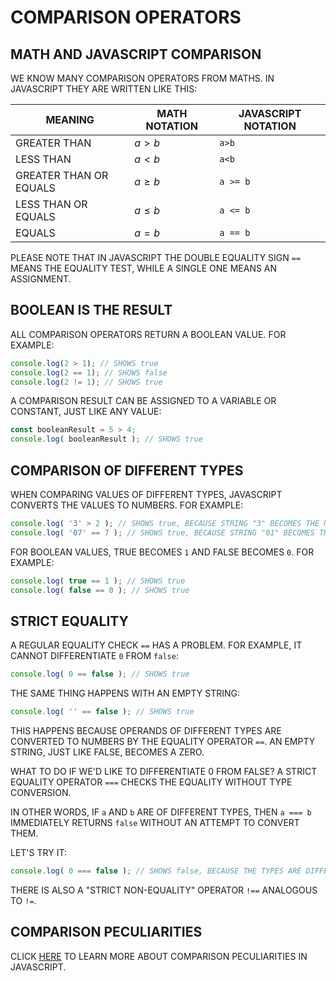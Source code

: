 # COMPARISON OPERATORS

## MATH AND JAVASCRIPT COMPARISON

WE KNOW MANY COMPARISON OPERATORS FROM MATHS. IN JAVASCRIPT THEY ARE WRITTEN LIKE THIS:

MEANING | MATH NOTATION | JAVASCRIPT NOTATION
---------|----------|---------
 GREATER THAN | $a>b$ | `a>b`
 LESS THAN | $a<b$ | `a<b`
 GREATER THAN OR EQUALS | $a\ge b$ | `a >= b`
 LESS THAN OR EQUALS | $a\leq b$ | `a <= b`
 EQUALS | $a=b$ | `a == b`

PLEASE NOTE THAT IN JAVASCRIPT THE DOUBLE EQUALITY SIGN `==` MEANS THE EQUALITY TEST, WHILE A SINGLE ONE MEANS AN ASSIGNMENT.

## BOOLEAN IS THE RESULT

ALL COMPARISON OPERATORS RETURN A BOOLEAN VALUE. FOR EXAMPLE:

```javascript
console.log(2 > 1); // SHOWS true
console.log(2 == 1); // SHOWS false
console.log(2 != 1); // SHOWS true
```

A COMPARISON RESULT CAN BE ASSIGNED TO A VARIABLE OR CONSTANT, JUST LIKE ANY VALUE:

```javascript
const booleanResult = 5 > 4;
console.log( booleanResult ); // SHOWS true
```

## COMPARISON OF DIFFERENT TYPES

WHEN COMPARING VALUES OF DIFFERENT TYPES, JAVASCRIPT CONVERTS THE VALUES TO NUMBERS. FOR EXAMPLE:

```javascript
console.log( '3' > 2 ); // SHOWS true, BECAUSE STRING "3" BECOMES THE NUMBER 3
console.log( '07' == 7 ); // SHOWS true, BECAUSE STRING "01" BECOMES THE NUMBER 1
```

FOR BOOLEAN VALUES, TRUE BECOMES `1` AND FALSE BECOMES `0`. FOR EXAMPLE:

```javascript
console.log( true == 1 ); // SHOWS true
console.log( false == 0 ); // SHOWS true
```

## STRICT EQUALITY

A REGULAR EQUALITY CHECK `==` HAS A PROBLEM. FOR EXAMPLE, IT CANNOT DIFFERENTIATE `0` FROM `false`:

```javascript
console.log( 0 == false ); // SHOWS true
```

THE SAME THING HAPPENS WITH AN EMPTY STRING:

```javascript
console.log( '' == false ); // SHOWS true
```

THIS HAPPENS BECAUSE OPERANDS OF DIFFERENT TYPES ARE CONVERTED TO NUMBERS BY THE EQUALITY OPERATOR `==`. AN EMPTY STRING, JUST LIKE FALSE, BECOMES A ZERO.

WHAT TO DO IF WE'D LIKE TO DIFFERENTIATE 0 FROM FALSE? A STRICT EQUALITY OPERATOR `===` CHECKS THE EQUALITY WITHOUT TYPE CONVERSION.

IN OTHER WORDS, IF `a` AND `b` ARE OF DIFFERENT TYPES, THEN `a === b` IMMEDIATELY RETURNS `false` WITHOUT AN ATTEMPT TO CONVERT THEM.

LET'S TRY IT:

```javascript
console.log( 0 === false ); // SHOWS false, BECAUSE THE TYPES ARE DIFFERENT
```

THERE IS ALSO A "STRICT NON-EQUALITY" OPERATOR `!==` ANALOGOUS TO `!=`.

## COMPARISON PECULIARITIES

CLICK [HERE](./ComparisonOperatorsPeculiarities.md) TO LEARN MORE ABOUT COMPARISON PECULIARITIES IN JAVASCRIPT.
